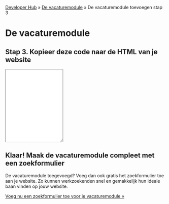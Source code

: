 ---
---

[Developer Hub](/) &raquo; [De vacaturemodule](/vacaturemodule/) &raquo; De vacaturemodule toevoegen stap 3

# De vacaturemodule

## Stap 3. Kopieer deze code naar de HTML van je website</h2>

<p>
  <textarea id="code-body" class="form-control" onclick="this.focus();this.select();" rows="15"></textarea>
</p>

## Klaar! Maak de vacaturemodule compleet met een zoekformulier
De vacaturemodule toegevoegd? Voeg dan ook gratis het zoekformulier toe aan je website.
Zo kunnen werkzoekenden snel en gemakkelijk hun ideale baan vinden op jouw website.

[Voeg nu een zoekformulier toe voor je vacaturemodule &raquo;](/vacaturemodule/zoekformulier.html)


<script src="/javascripts/external/uri.js"></script>
<script src="/javascripts/external/hex_sha1.js"></script>
<script src="/javascripts/api-clients/uitzendbureau-nl-api.js"></script>
<script src="/javascripts/widgets/recruiter.js"></script>
<script src="/javascripts/job-module/job-module.js"></script>
<script src="/javascripts/job-module/job-module-controller.js"></script>
